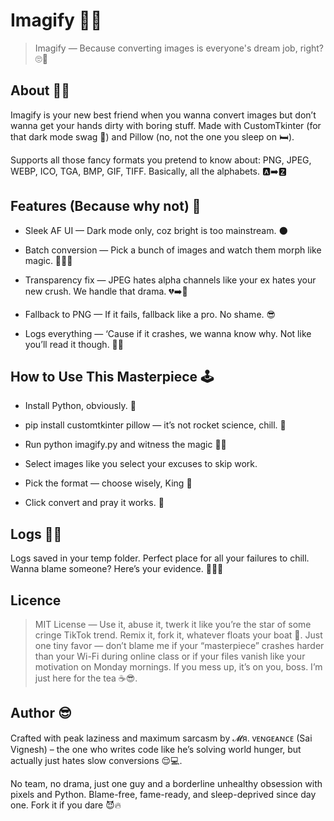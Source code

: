 # Imagify 🚀✨
> Imagify — Because converting images is everyone's dream job, right? 🙄🎨

## About 🤷‍♂️
Imagify is your new best friend when you wanna convert images but don’t wanna get your hands dirty with boring stuff. Made with CustomTkinter (for that dark mode swag 🌚) and Pillow (no, not the one you sleep on 🛏️).

Supports all those fancy formats you pretend to know about: PNG, JPEG, WEBP, ICO, TGA, BMP, GIF, TIFF. Basically, all the alphabets. 🅰️➡️🆉

## Features (Because why not) 💅
- Sleek AF UI — Dark mode only, coz bright is too mainstream. 🌑

- Batch conversion — Pick a bunch of images and watch them morph like magic. 🧙‍♂️✨

- Transparency fix — JPEG hates alpha channels like your ex hates your new crush. We handle that drama. 💔➡️🤝

- Fallback to PNG — If it fails, fallback like a pro. No shame. 😎

- Logs everything — ‘Cause if it crashes, we wanna know why. Not like you’ll read it though. 📜🔥

## How to Use This Masterpiece 🕹️
- Install Python, obviously. 🐍

- pip install customtkinter pillow — it’s not rocket science, chill. 🚀

- Run python imagify.py and witness the magic 🧙‍♂️

- Select images like you select your excuses to skip work.

- Pick the format — choose wisely, King 👑

- Click convert and pray it works. 🙏

## Logs 🕵️‍♂️
Logs saved in your temp folder. Perfect place for all your failures to chill. Wanna blame someone? Here’s your evidence. 🕵️‍♀️📂

## Licence
> MIT License — Use it, abuse it, twerk it like you’re the star of some cringe TikTok trend. Remix it, fork it, whatever floats your boat 🚤. Just one tiny favor — don’t blame me if your “masterpiece” crashes harder than your Wi-Fi during online class or if your files vanish like your motivation on Monday mornings. If you mess up, it’s on you, boss. I’m just here for the tea ☕️😎.

## Author 😎
Crafted with peak laziness and maximum sarcasm by 𝓜я. ᴠᴇɴɢᴇᴀɴᴄᴇ (Sai Vignesh) – the one who writes code like he’s solving world hunger, but actually just hates slow conversions 😌💻.

No team, no drama, just one guy and a borderline unhealthy obsession with pixels and Python.
Blame-free, fame-ready, and sleep-deprived since day one. Fork it if you dare 😈🔥
